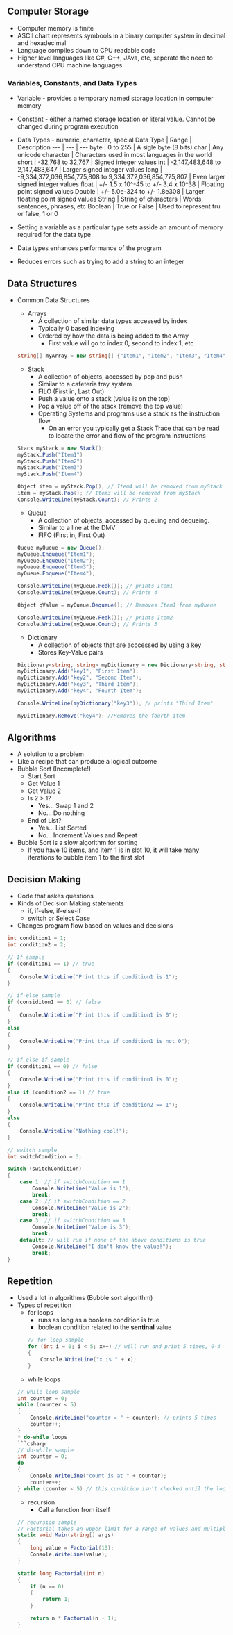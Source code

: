 ## Computer Storage
* Computer memory is finite
* ASCII chart represents symbools in a binary computer system in decimal and hexadecimal
* Language compiles down to CPU readable code
* Higher level languages like C#, C++, JAva, etc, seperate the need to understand CPU machine languages

### Variables, Constants, and Data Types
* Variable - provides a temporary named storage location in computer memory
* Constant - either a named storage location or literal value. Cannot be changed during program execution
* Data Types - numeric, character, special
   Data Type | Range | Description
   --- | --- | ---
   byte | 0 to 255 | A sigle byte (8 bits)
   char | Any unicode character | Characters used in most languages in the world
   short | -32,768 to 32,767 | Signed integer values
   int | -2,147,483,648 to 2,147,483,647 | Larger signed integer values
   long | -9,334,372,036,854,775,808 to 9,334,372,036,854,775,807 | Even larger signed integer values
   float | +/- 1.5 x 10^-45 to +/- 3.4 x 10^38 | Floating point signed values
   Double | +/- 5.0e-324 to +/- 1.8e308 | Larger floating point signed values
   String | String of characters | Words, sentences, phrases, etc
   Boolean | True or False | Used to represent tru or false, 1 or 0

* Setting a variable as a particular type sets asside an amount of memory required for the data type
* Data types enhances performance of the program
* Reduces errors such as trying to add a string to an integer

## Data Structures
* Common Data Structures
   * Arrays
      * A collection of similar data types accessed by index
      * Typically 0 based indexing
      * Ordered by how the data is being added to the Array
         * First value will go to index 0, second to index 1, etc
    ```csharp
    string[] myArray = new string[] {"Item1", "Item2", "Item3", "Item4"}
    ```
    
   * Stack
      * A collection of objects, accessed by pop and push
      * Similar to a cafeteria tray system
      * FILO (First in, Last Out)
      * Push a value onto a stack (value is on the top)
      * Pop a value off of the stack (remove the top value)
      * Operating Systems and programs use a stack as the instruction flow
         * On an error you typically get a Stack Trace that can be read to locate the error and flow of the program instructions
    ```csharp
    Stack myStack = new Stack();
    myStack.Push("Item1")
    myStack.Push("Item2")    
    myStack.Push("Item3")
    myStack.Push("Item4")

    Object item = myStack.Pop(); // Item4 will be removed from myStack
    item = myStack.Pop(); // Item3 will be removed from myStack
    Console.WriteLine(myStack.Count); // Prints 2
    ```
    * Queue
      * A collection of objects, accessed by queuing and dequeing.
      * Similar to a line at the DMV
      * FIFO (First in, First Out)
    ```csharp
    Queue myQueue = new Queue();
    myQueue.Enqueue("Item1");
    myQueue.Enqueue("Item2");
    myQueue.Enqueue("Item3");
    myQueue.Enqueue("Item4");

    Console.WriteLine(myQueue.Peek()); // prints Item1
    Console.WriteLine(myQueue.Count); // Prints 4

    Object qValue = myQueue.Dequeue(); // Removes Item1 from myQueue

    Console.WriteLine(myQueue.Peek()); // prints Item2
    Console.WriteLine(myQueue.Count); // Prints 3
    ```
    * Dictionary  
      * A collection of objects that are acccessed by using a key
      * Stores Key-Value pairs
    ```csharp
    Dictionary<string, string> myDictionary = new Dictionary<string, string>();
    myDictionary.Add("key1", "First Item");
    myDictionary.Add("key2", "Second Item");
    myDictionary.Add("key3", "Third Item");
    myDictionary.Add("key4", "Fourth Item");

    Console.WriteLine(myDictionary("key3")); // prints "Third Item"

    myDictionary.Remove("key4"); //Removes the fourth item
    ```
## Algorithms
* A solution to a problem
* Like a recipe that can produce a logical outcome
* Bubble Sort (Incomplete!)
   * Start Sort
   * Get Value 1
   * Get Value 2
   * Is 2 > 1?
      * Yes... Swap 1 and 2
      * No... Do nothing
   * End of List?
      * Yes... List Sorted
      * No... Increment Values and Repeat
* Bubble Sort is a slow algorithm for sorting
   * If you have 10 items, and item 1 is in slot 10, it will take many iterations to bubble item 1 to the first slot   

## Decision Making
* Code that askes questions
* Kinds of Decision Making statements
   * if, if-else, if-else-if
   * switch or Select Case
* Changes program flow based on values and decisions
```csharp
int condition1 = 1;
int condition2 = 2;

// If sample
if (condition1 == 1) // true
{
    Console.WriteLine("Print this if condition1 is 1");
}

// if-else sample
if (considiton1 == 0) // false
{
    Console.WriteLine("Print this if condition1 is 0");
}
else
{
    Console.WriteLine("Print this if condition1 is not 0");
}

// if-else-if sample
if (condition1 == 0) // false
{
    Console.WriteLine("Print this if condition1 is 0");
}
else if (condition2 == 1) // true
{
    Console.WriteLine("Print this if condition2 == 1");
}
else
{
    Console.WriteLine("Nothing cool!");
}

// switch sample
int switchCondition = 3;

switch (switchCondition)
{
    case 1: // if switchCondition == 1
        Console.WriteLine("Value is 1");
        break;
    case 2: // if switchCondition == 2
        Console.WriteLine("Value is 2");
        break;
    case 3: // if switchCondition == 3
        Console.WriteLine("Value is 3");
        break;
    default: // will run if none of the above conditions is true
        Console.WriteLine("I don't know the value!");
        break;
}
```

## Repetition
* Used a lot in algorithms (Bubble sort algorithm)
* Types of repetition
   * for loops
     * runs as long as a boolean condition is true
     * boolean condition related to the **sentinal** value
     ```csharp
     // for loop sample
     for (int i = 0; i < 5; x++) // will run and print 5 times, 0-4
     {
         Console.WriteLine("x is " + x); 
     }
     ```
   * while loops
   ```csharp
   // while loop sample
   int counter = 0;
   while (counter < 5)
   {
       Console.WriteLine("counter = " + counter); // prints 5 times
       counter++;
   }
   * do-while loops
   ```csharp
   // do-while sample
   int counter = 0;
   do
   {
       Console.WriteLine("count is at " + counter);
       counter++;       
   } while (counter < 5) // this condition isn't checked until the loop runs at least once
   ```
   * recursion
      * Call a function from itself
   ```csharp
   // recursion sample
   // Factorial takes an upper limit for a range of values and multiples all the numbers in the range together
   static void Main(string[] args)
   {
       long value = Factorial(10);
       Console.WriteLine(value);
   }

   static long Factorial(int n)
   {
       if (n == 0)
       {
           return 1;
       }

       return n * Factorial(n - 1);    
   }
   ```
